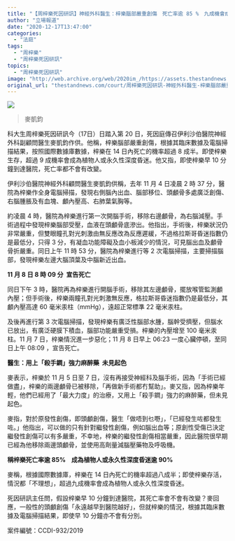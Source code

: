 ```yaml
---
title: "【周梓樂死因研訊】神經外科醫生：梓樂腦部嚴重創傷　死亡率逾 85 %　九成機會成植物人或永久昏迷"
author: "立場報道"
date: "2020-12-17T13:47:00"
categories:
  - "法庭"
tags:
  - "周梓樂"
  - "周梓樂死因研訊"
topics:
  - "周梓樂死因研訊"
image: "http://web.archive.org/web/2020im_/https://assets.thestandnews.com/media/photos/doc-13_Rr9k7_Yb5CZut.png"
original_url: "thestandnews.com/court/周梓樂死因研訊-神經外科醫生-梓樂腦部嚴重創傷-死亡率逾-85-九成機會成植物人或永久昏迷"
---
```

![](http://web.archive.org/web/2020im_/https://assets.thestandnews.com/media/photos/doc-13_Rr9k7_Yb5CZut.png)
> 麥凱鈞

科大生周梓樂死因研訊今（17日）日踏入第 20 日，死因庭傳召伊利沙伯醫院神經外科副顧問醫生麥凱鈞作供。他稱，梓樂腦部嚴重創傷，根據其臨床數據及電腦掃描結果，按照國際數據庫數據，梓樂在 14 日內死亡的機率超過 8 成半。即使梓樂生存，超過 9 成機率會成為植物人或永久性深度昏迷。他又指，即使梓樂早 10 分鐘到達醫院，死亡率都不會有改變。

伊利沙伯醫院神經外科顧問醫生麥凱鈞供稱，去年 11 月 4 日凌晨 2 時 37 分，醫院為梓樂作全身電腦掃描，發現右側腦內出血、腦部移位、頭顱骨多處廣泛創傷、右腦腫脹及有血塊、顱內壓高、右肺葉氣胸等。

約凌晨 4 時，醫院為梓樂進行第一次開腦手術，移除右邊顱骨，為右腦減壓。手術過程中發現梓樂腦部受壓，血液在頭顱骨底滲出。他指出，手術後，梓樂狀況仍非常嚴重，但雙眼瞳孔對光刺激由無反應改為反應遲緩，不過格拉斯哥昏迷指數仍是最低分，只得 3 分，有凝血功能障礙及血小板減少的情況，可見腦出血及顱骨骨折嚴重。同日上午 11 時 53 分，醫院為梓樂進行等 2 次電腦掃描，主要掃描腦部，發現梓樂左邊大腦頂葉及中腦新近出血。

**11 月 8 日 8 時 09 分  宣告死亡**

同日下午 3 時，醫院再為梓樂進行開腦手術，移除其左邊顱骨，擺放喉管監測顱內壓；但手術後，梓樂兩瞳孔對光刺激無反應，格拉斯哥昏迷指數仍是最低分，其顱內壓高達 60 毫米汞柱（mmHg），遠超正常標準 22 毫米汞柱。

及後再進行第 3 次電腦掃描，發現梓樂有廣泛性腦部水腫，腦幹受擠壓，但腦水已放出，有廣泛硬膜下積血，腦部功能嚴重受損。梓樂的內壓增至 100 毫米汞柱。11 月 7 日，梓樂情況進一步惡化；11 月 8 日早上 06:23 一度心臟停頓，至同日上午 08:09 ，宣告死亡。

**醫生：用上「殺手鐧」強力麻醉藥  未見起色**

麥表示，梓樂於 11 月 5 日至 7 日，沒有再接受神經科及腦手術，因為「手術已經做盡」，梓樂的兩邊顱骨已被移除，「再做新手術都冇幫助」。麥又指，因為梓樂年輕，他們已經用了「最大力度」的治療，又用上「殺手鐧」強力的麻醉藥，但未見起色。

麥指，對於原發性創傷，即頭顱創傷，醫生「做唔到乜嘢」，「已經發生咗都發生咗。」他指出，可以做的只有針對繼發性創傷，例如腦出血等；原創性受傷已決定繼發性創傷可以有多嚴重，不幸地，梓樂的繼發性創傷相當嚴重，因此醫院很早期已經為他移除兩邊頭顱骨，並使用高劑量減腦壓藥物及呼吸機。

**稱梓樂死亡率逾 85%    成為植物人或永久性深度昏迷逾 90%**

麥稱，根據國際數據庫，梓樂在 14 日內死亡的機率超過八成半；即使梓樂存活，情況都「不理想」，超過九成機率會成為植物人或永久性深度昏迷。

死因研訊主任問，假設梓樂早 10 分鐘到達醫院，其死亡率會不會有改變？麥回應，一般性的頭顱創傷「永遠越早到醫院越好」，但就梓樂的情況，根據其臨床數據及電腦掃描結果，即使早 10 分鐘亦不會有分別。

案件編號：CCDI-932/2019